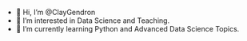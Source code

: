 - 👋 Hi, I’m @ClayGendron
- 👀 I’m interested in Data Science and Teaching.
- 🌱 I’m currently learning Python and Advanced Data Science Topics.

<!---
ClayGendron/ClayGendron is a ✨ special ✨ repository because its `README.md` (this file) appears on your GitHub profile.
You can click the Preview link to take a look at your changes.
--->
